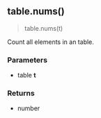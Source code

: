 
## table.nums()

> table.nums(t)

Count all elements in an table.


### Parameters

-   table **t**

### Returns

-   number
